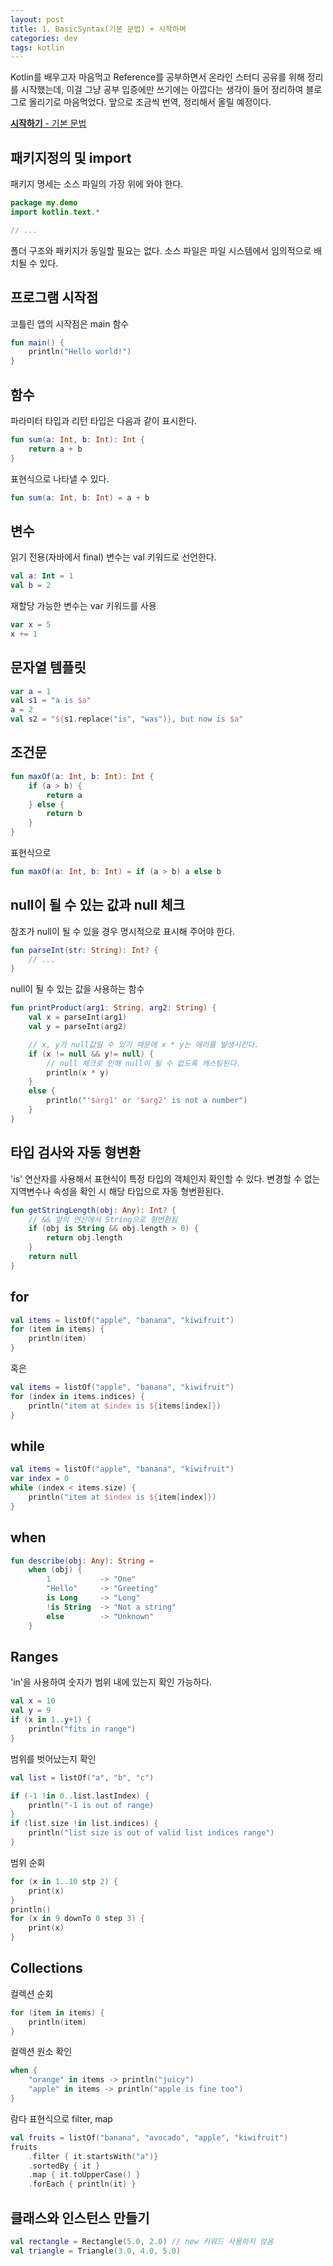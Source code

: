 ```yaml
---
layout: post
title: 1. BasicSyntax(기본 문법) + 시작하며
categories: dev
tags: kotlin
---
```


Kotlin를 배우고자 마음먹고 Reference를 공부하면서 온라인 스터디 공유를 위해 정리를 시작했는데, 이걸 그냥 공부 입증에만 쓰기에는 아깝다는 생각이 들어 정리하여 블로그로 올리기로 마음먹었다.
앞으로 조금씩 번역, 정리해서 올릴 예정이다.

[**시작하기** - 기본 문법]( https://kotlinlang.org/docs/reference/basic-syntax.html)

## 패키지정의 및 import

패키지 명세는 소스 파일의 가장 위에 와야 한다.
```kotlin
package my.demo
import kotlin.text.*

// ...
```
폴더 구조와 패키지가 동일할 필요는 없다. 소스 파일은 파일 시스템에서 임의적으로 배치될 수 있다.

## 프로그램 시작점
코틀린 앱의 시작점은 main 함수
```kotlin
fun main() {
    println("Hello world!")
}
```
## 함수
파라미터 타입과 리턴 타입은 다음과 같이 표시한다.
```kotlin
fun sum(a: Int, b: Int): Int {
    return a + b
}
```
표현식으로 나타낼 수 있다.
```kotlin
fun sum(a: Int, b: Int) = a + b
```
## 변수
읽기 전용(자바에서 final) 변수는 val 키워드로 선언한다.
```kotlin
val a: Int = 1
val b = 2
```
재할당 가능한 변수는 var 키워드를 사용
```kotlin
var x = 5
x += 1
```

## 문자열 템플릿
```kotlin
var a = 1
val s1 = "a is $a"
a = 2
val s2 = "${s1.replace("is", "was")}, but now is $a"
```
## 조건문
```kotlin
fun maxOf(a: Int, b: Int): Int {
    if (a > b) {
        return a
    } else {
        return b
    }
}
```
표현식으로
```kotlin
fun maxOf(a: Int, b: Int) = if (a > b) a else b
```
## null이 될 수 있는 값과 null 체크
참조가 null이 될 수 있을 경우 명시적으로 표시해 주어야 한다.
```kotlin
fun parseInt(str: String): Int? {
    // ...
}
```
null이 될 수 있는 값을 사용하는 함수
```kotlin
fun printProduct(arg1: String, arg2: String) {
    val x = parseInt(arg1)
    val y = parseInt(arg2)

    // x, y가 null값일 수 있기 때문에 x * y는 에러를 발생시킨다.
    if (x != null && y!= null) {
        // null 체크로 인해 null이 될 수 없도록 캐스팅된다.
        println(x * y)
    }
    else {
        println("'$arg1' or '$arg2' is not a number")
    }
}
```

## 타입 검사와 자동 형변환
'is' 연산자를 사용해서 표현식이 특정 타입의 객체인지 확인할 수 있다. 변경할 수 없는 지역변수나 속성을 확인 시 해당 타입으로 자동 형변환된다.
```kotlin
fun getStringLength(obj: Any): Int? {
    // && 앞의 연산에서 String으로 형변환됨
    if (obj is String && obj.length > 0) {
        return obj.length
    }
    return null
}
```
## for
```kotlin
val items = listOf("apple", "banana", "kiwifruit")
for (item in items) {
    println(item)
}
```
혹은
```kotlin
val items = listOf("apple", "banana", "kiwifruit")
for (index in items.indices) {
    println("item at $index is ${items[index]})
}
```
## while
```kotlin
val items = listOf("apple", "banana", "kiwifruit")
var index = 0
while (index < items.size) {
    println("item at $index is ${item[index]})
}
```
## when
```kotlin
fun describe(obj: Any): String = 
    when (obj) {
        1           -> "One"
        "Hello"     -> "Greeting"
        is Long     -> "Long"
        !is String  -> "Not a string"
        else        -> "Unknown"
    }
```
## Ranges
'in'을 사용하여 숫자가 범위 내에 있는지 확인 가능하다.
```kotlin
val x = 10
val y = 9
if (x in 1..y+1) {
    println("fits in range")
}
```
범위를 벗어났는지 확인
```kotlin
val list = listOf("a", "b", "c")

if (-1 !in 0..list.lastIndex) {
    println("-1 is out of range)
}
if (list.size !in list.indices) {
    println("list size is out of valid list indices range")
}
```
범위 순회
```kotlin
for (x in 1..10 stp 2) {
    print(x)
}
println()
for (x in 9 downTo 0 step 3) {
    print(x)
}
```
## Collections
컬렉션 순회
```kotlin
for (item in items) {
    println(item)
}
```
컬렉션 원소 확인
```kotlin
when {
    "orange" in items -> println("juicy")
    "apple" in items -> println("apple is fine too")
}
```
람다 표현식으로 filter, map
```kotlin
val fruits = listOf("banana", "avocado", "apple", "kiwifruit")
fruits
    .filter { it.startsWith("a")}
    .sortedBy { it }
    .map { it.toUpperCase() }
    .forEach { println(it) }
```
## 클래스와 인스턴스 만들기
```kotlin
val rectangle = Rectangle(5.0, 2.0) // new 키워드 사용하지 않음
val triangle = Triangle(3.0, 4.0, 5.0)
```